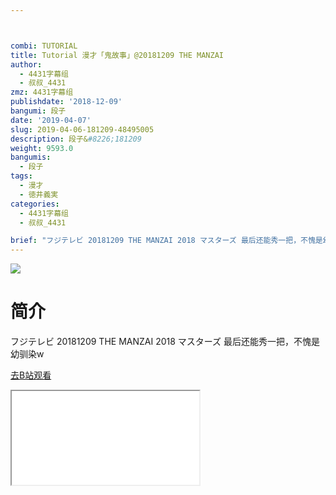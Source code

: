 ```yaml
---



combi: TUTORIAL
title: Tutorial 漫才「鬼故事」@20181209 THE MANZAI
author:
  - 4431字幕组
  - 叔叔_4431
zmz: 4431字幕组
publishdate: '2018-12-09'
bangumi: 段子
date: '2019-04-07'
slug: 2019-04-06-181209-48495005
description: 段子&#8226;181209
weight: 9593.0
bangumis:
  - 段子
tags:
  - 漫才
  - 徳井義実
categories:
  - 4431字幕组
  - 叔叔_4431

brief: "フジテレビ 20181209 THE MANZAI 2018 マスターズ 最后还能秀一把，不愧是幼驯染w"
---
```

![](https://raw.githubusercontent.com/tcgriffith/owaraisite/master/static/tmpimg/0CL3nm3.jpg)
# 简介  
フジテレビ 20181209 THE MANZAI 2018 マスターズ
最后还能秀一把，不愧是幼驯染w  

[去B站观看](https://www.bilibili.com/video/av48495005/)
<div class ="resp-container"><iframe class="testiframe" src="//player.bilibili.com/player.html?aid=48495005"", scrolling="no", allowfullscreen="true" > </iframe></div> 
